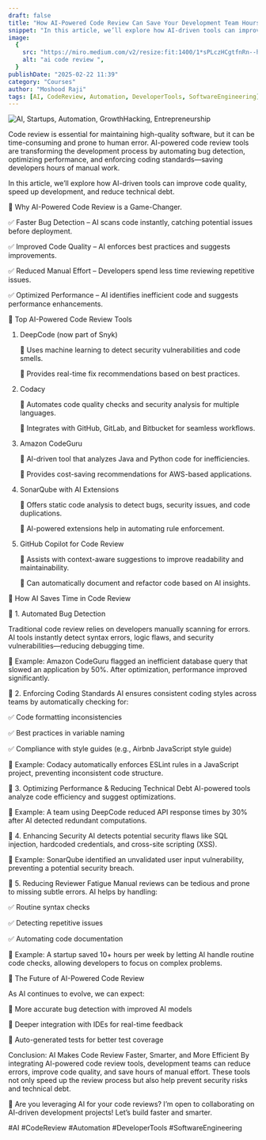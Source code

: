 ```yaml
---
draft: false
title: "How AI-Powered Code Review Can Save Your Development Team Hours"
snippet: "In this article, we’ll explore how AI-driven tools can improve code quality, speed up development, and reduce technical debt."
image:
  {
    src: "https://miro.medium.com/v2/resize:fit:1400/1*sPLczHCgtfnRn--hve2noA.jpeg",
    alt: "ai code review ",
  }
publishDate: "2025-02-22 11:39"
category: "Courses"
author: "Moshood Raji"
tags: [AI, CodeReview, Automation, DeveloperTools, SoftwareEngineering]
---
```


![AI, Startups, Automation, GrowthHacking, Entrepreneurship](https://miro.medium.com/v2/resize:fit:1400/1*sPLczHCgtfnRn--hve2noA.jpeg)

Code review is essential for maintaining high-quality software, but it can be time-consuming and prone to human error. AI-powered code review tools are transforming the development process by automating bug detection, optimizing performance, and enforcing coding standards—saving developers hours of manual work.

In this article, we’ll explore how AI-driven tools can improve code quality, speed up development, and reduce technical debt.

🔹 Why AI-Powered Code Review is a Game-Changer.

✅ Faster Bug Detection – AI scans code instantly, catching potential issues before deployment.

✅ Improved Code Quality – AI enforces best practices and suggests improvements.

✅ Reduced Manual Effort – Developers spend less time reviewing repetitive issues.

✅ Optimized Performance – AI identifies inefficient code and suggests performance enhancements.

🔹 Top AI-Powered Code Review Tools

1. DeepCode (now part of Snyk)

   🔹 Uses machine learning to detect security vulnerabilities and code smells.

   🔹 Provides real-time fix recommendations based on best practices.

2. Codacy

   🔹 Automates code quality checks and security analysis for multiple languages.

   🔹 Integrates with GitHub, GitLab, and Bitbucket for seamless workflows.

3. Amazon CodeGuru

   🔹 AI-driven tool that analyzes Java and Python code for inefficiencies.

   🔹 Provides cost-saving recommendations for AWS-based applications.

4. SonarQube with AI Extensions

   🔹 Offers static code analysis to detect bugs, security issues, and code duplications.

   🔹 AI-powered extensions help in automating rule enforcement.

5. GitHub Copilot for Code Review

   🔹 Assists with context-aware suggestions to improve readability and maintainability.

   🔹 Can automatically document and refactor code based on AI insights.

🔹 How AI Saves Time in Code Review

🚀 1. Automated Bug Detection

Traditional code review relies on developers manually scanning for errors. AI tools instantly detect syntax errors, logic flaws, and security vulnerabilities—reducing debugging time.

🔹 Example: Amazon CodeGuru flagged an inefficient database query that slowed an application by 50%. After optimization, performance improved significantly.

🚀 2. Enforcing Coding Standards
AI ensures consistent coding styles across teams by automatically checking for:

✅ Code formatting inconsistencies

✅ Best practices in variable naming

✅ Compliance with style guides (e.g., Airbnb JavaScript style guide)

🔹 Example: Codacy automatically enforces ESLint rules in a JavaScript project, preventing inconsistent code structure.

🚀 3. Optimizing Performance & Reducing Technical Debt
AI-powered tools analyze code efficiency and suggest optimizations.

🔹 Example: A team using DeepCode reduced API response times by 30% after AI detected redundant computations.

🚀 4. Enhancing Security
AI detects potential security flaws like SQL injection, hardcoded credentials, and cross-site scripting (XSS).

🔹 Example: SonarQube identified an unvalidated user input vulnerability, preventing a potential security breach.

🚀 5. Reducing Reviewer Fatigue
Manual reviews can be tedious and prone to missing subtle errors. AI helps by handling:

✅ Routine syntax checks

✅ Detecting repetitive issues

✅ Automating code documentation

🔹 Example: A startup saved 10+ hours per week by letting AI handle routine code checks, allowing developers to focus on complex problems.

🔹 The Future of AI-Powered Code Review

As AI continues to evolve, we can expect:

🔹 More accurate bug detection with improved AI models

🔹 Deeper integration with IDEs for real-time feedback

🔹 Auto-generated tests for better test coverage

Conclusion: AI Makes Code Review Faster, Smarter, and More Efficient
By integrating AI-powered code review tools, development teams can reduce errors, improve code quality, and save hours of manual effort. These tools not only speed up the review process but also help prevent security risks and technical debt.

🚀 Are you leveraging AI for your code reviews? I’m open to collaborating on AI-driven development projects! Let’s build faster and smarter.

#AI #CodeReview #Automation #DeveloperTools #SoftwareEngineering
